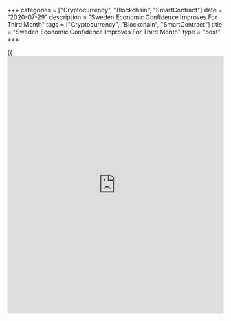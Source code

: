 +++
categories = ["Cryptocurrency", "Blockchain", "SmartContract"]
date = "2020-07-29"
description = "Sweden Economic Confidence Improves For Third Month"
tags = ["Cryptocurrency", "Blockchain", "SmartContract"]
title = "Sweden Economic Confidence Improves For Third Month"
type = "post"
+++

{{<iframe id="large-banner" src="https://www.bounty.group/#slide=4.0" width="100%" height="600" scrolling="no" style="border: 0px solid rgb(216, 221, 230); border-radius: 3px;">}}

Sweden's economic confidence improved further in July, data from the
National Institute of Economic Research showed on Wednesday.

The economic tendency indicator rose to 83.4 in July from 75.3 in June.
The confidence index increased for the third month.

"One of the effects of the COVID-19 pandemic was a sharp fall in firms'
sales," the think tank said.

"This means that positive signals from firms should be interpreted with
care, as the improvement is from extremely low levels."

The consumer confidence decreased to 83.3 in July from 84.1 in the prior
month. The reading remained at a very low level.

The deterioration was largely due to a more negative view of 'whether
now is a good time to make major purchases', but also to a more negative
view of the current state of the Swedish [economy][1].

The manufacturing industry confidence index rose to 95.7 in July from
89.3 in the preceding month, which was due to the improvement in
production expectations.

The retail trade confidence index increased 11 points to 96.7 in July
from 85.7 in the previous month.

The measure of construction morale rose to 92.6 in July from 89.8 in the
prior month, due to stronger expectations for orders.

For comments and feedback [contact](https://www.playgroundfx.com/contact/): editorial@rtt[news](https://www.letsplayfx.com/blog/forex-news-website/).com

[Economic News][1]

 **What parts of the world are seeing the best (and worst) economic
performances lately? Click[here][2] to check out our [Econ Scorecard][2]
and find out! See up-to-the-moment [ranking](https://www.playgroundfx.com/blog/crypto-exchange-ranking/)s for the best and worst
performers in [GDP][3], [unemployment rate][4], [inflation][5] and much
more.**

   1. www.rtt[news](https://www.letsplayfx.com/blog/forex-news-website/).com/Content/EconomicNews.aspx
   2. www.rtt[news](https://www.letsplayfx.com/blog/forex-news-website/).com/economic-scorecard/world-rank/unemployment-rate/highest-performance.aspx
   3. www.rtt[news](https://www.letsplayfx.com/blog/forex-news-website/).com/economic-scorecard/world-rank/GDP/highest-performance.aspx
   4. www.rtt[news](https://www.letsplayfx.com/blog/forex-news-website/).com/economic-scorecard/world-rank/unemployment-rate/lowest-performance.aspx
   5. www.rtt[news](https://www.letsplayfx.com/blog/forex-news-website/).com/economic-scorecard/world-rank/CPI/highest-performance.aspx